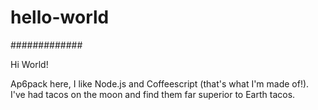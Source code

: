 # hello-world
#############

Hi World!

Ap6pack here, I like Node.js and Coffeescript (that's what I'm made of!).
I've had tacos on the moon and find them far superior to Earth tacos.
